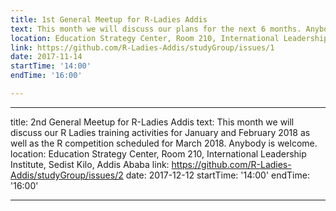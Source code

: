 ```yaml
---
title: 1st General Meetup for R-Ladies Addis
text: This month we will discuss our plans for the next 6 months. Anybody is welcome. 
location: Education Strategy Center, Room 210, International Leadership Institute, Sedist Kilo, Addis Ababa
link: https://github.com/R-Ladies-Addis/studyGroup/issues/1
date: 2017-11-14
startTime: '14:00'
endTime: '16:00'

---
```

---
title: 2nd General Meetup for R-Ladies Addis
text: This month we will discuss our R Ladies training activities for January and February 2018 as well as the R competition scheduled for March 2018. Anybody is welcome.  
location: Education Strategy Center, Room 210, International Leadership Institute, Sedist Kilo, Addis Ababa
link: https://github.com/R-Ladies-Addis/studyGroup/issues/2
date: 2017-12-12
startTime: '14:00'
endTime: '16:00'

---

